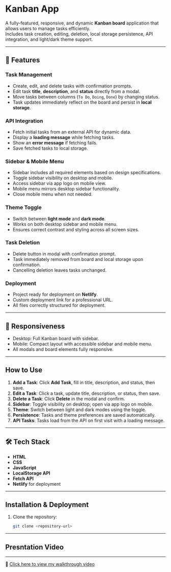 # Kanban App

A fully-featured, responsive, and dynamic **Kanban board** application that allows users to manage tasks efficiently.  
Includes task creation, editing, deletion, local storage persistence, API integration, and light/dark theme support.

---

## 🚀 Features

### Task Management
- Create, edit, and delete tasks with confirmation prompts.
- Edit task **title**, **description**, and **status** directly from a modal.
- Move tasks between columns (`To Do`, `Doing`, `Done`) by changing status.
- Task updates immediately reflect on the board and persist in **local storage**.

### API Integration
- Fetch initial tasks from an external API for dynamic data.
- Display a **loading message** while fetching tasks.
- Show an **error message** if fetching fails.
- Save fetched tasks to local storage.

### Sidebar & Mobile Menu
- Sidebar includes all required elements based on design specifications.
- Toggle sidebar visibility on desktop and mobile.
- Access sidebar via app logo on mobile view.
- Mobile menu mirrors desktop sidebar functionality.
- Close mobile menu when not needed.

### Theme Toggle
- Switch between **light mode** and **dark mode**.
- Works on both desktop sidebar and mobile menu.
- Ensures correct contrast and styling across all screen sizes.

### Task Deletion
- Delete button in modal with confirmation prompt.
- Task immediately removed from board and local storage upon confirmation.
- Cancelling deletion leaves tasks unchanged.

### Deployment
- Project ready for deployment on **Netlify**.
- Custom deployment link for a professional URL.
- All files correctly structured for deployment.

---

## 📱 Responsiveness
- Desktop: Full Kanban board with sidebar.
- Mobile: Compact layout with accessible sidebar and mobile menu.
- All modals and board elements fully responsive.

---

## How to Use

1. **Add a Task**: Click **Add Task**, fill in title, description, and status, then save.  
2. **Edit a Task**: Click a task, update title, description, or status, then save.  
3. **Delete a Task**: Click **Delete** in the modal and confirm.  
4. **Sidebar**: Toggle visibility on desktop; open via app logo on mobile.  
5. **Theme**: Switch between light and dark modes using the toggle.  
6. **Persistence**: Tasks and theme preferences are saved automatically.  
7. **API Tasks**: Tasks load from the API on first visit with a loading message.

---

## 🛠️ Tech Stack
- **HTML**  
- **CSS**  
- **JavaScript**  
- **LocalStorage API**  
- **Fetch API**  
- **Netlify** for deployment

---

## Installation & Deployment
1. Clone the repository:  
   ```bash
   git clone <repository-url>

---

## Presntation Video
---

🎥 [Click here to view my walkthrough video](hhttps://www.veed.io/view/9574aca5-ab1b-4805-b4a8-1f37d24a909d?source=editor&panel=share)